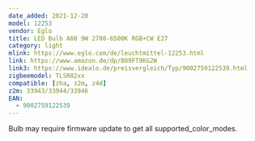 ```yaml
---
date_added: 2021-12-20
model: 12253
vendor: Eglo
title: LED Bulb A60 9W 2700-6500K RGB+CW E27
category: light
mlink: https://www.eglo.com/de/leuchtmittel-12253.html
link: https://www.amazon.de/dp/B09FT9KG2W
link3: https://www.idealo.de/preisvergleich/Typ/9002759122539.html
zigbeemodel: TLSR82xx
compatible: [zha, z2m, z4d]
z2m: 33943/33944/33946
EAN: 
  - 9002759122539
---
```

Bulb may require firmware update to get all supported_color_modes. 

